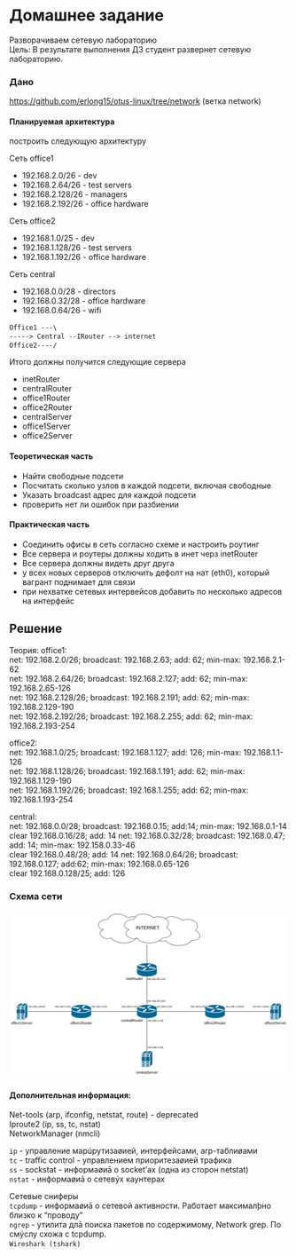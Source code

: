 # Домашнее задание
Разворачиваем сетевую лабораторию  
Цель: В результате выполнения ДЗ студент развернет сетевую лабораторию.  
### Дано
https://github.com/erlong15/otus-linux/tree/network
(ветка network)
#### Планируемая архитектура
построить следующую архитектуру

Сеть office1
- 192.168.2.0/26 - dev
- 192.168.2.64/26 - test servers
- 192.168.2.128/26 - managers
- 192.168.2.192/26 - office hardware

Сеть office2
- 192.168.1.0/25 - dev
- 192.168.1.128/26 - test servers
- 192.168.1.192/26 - office hardware


Сеть central
- 192.168.0.0/28 - directors
- 192.168.0.32/28 - office hardware
- 192.168.0.64/26 - wifi

```
Office1 ---\
-----> Central --IRouter --> internet
Office2----/
```
Итого должны получится следующие сервера
- inetRouter
- centralRouter
- office1Router
- office2Router
- centralServer
- office1Server
- office2Server

#### Теоретическая часть
- Найти свободные подсети
- Посчитать сколько узлов в каждой подсети, включая свободные
- Указать broadcast адрес для каждой подсети
- проверить нет ли ошибок при разбиении

#### Практическая часть
- Соединить офисы в сеть согласно схеме и настроить роутинг
- Все сервера и роутеры должны ходить в инет черз inetRouter
- Все сервера должны видеть друг друга
- у всех новых серверов отключить дефолт на нат (eth0), который вагрант поднимает для связи
- при нехватке сетевых интервейсов добавить по несколько адресов на интерфейс

## Решение
Теория:
office1:  
net: 192.168.2.0/26; broadcast: 192.168.2.63; add: 62; min-max: 192.168.2.1-62  
net: 192.168.2.64/26; broadcast: 192.168.2.127; add: 62; min-max: 192.168.2.65-126  
net: 192.168.2.128/26; broadcast: 192.168.2.191; add: 62; min-max: 192.168.2.129-190  
net: 192.168.2.192/26; broadcast: 192.168.2.255; add: 62; min-max: 192.168.2.193-254  
  
office2:  
net: 192.168.1.0/25; broadcast: 192.168.1.127; add: 126; min-max: 192.168.1.1-126  
net: 192.168.1.128/26; broadcast: 192.168.1.191; add: 62; min-max: 192.168.1.129-190  
net: 192.168.1.192/26; broadcast: 192.168.1.255; add: 62; min-max: 192.168.1.193-254  
  
central:  
net: 192.168.0.0/28; broadcast: 192.168.0.15; add:14; min-max: 192.168.0.1-14   
clear  192.168.0.16/28; add: 14
net: 192.168.0.32/28; broadcast: 192.168.0.47; add: 14; min-max: 192.158.0.33-46  
clear  192.168.0.48/28; add: 14
net: 192.168.0.64/26; broadcast: 192.168.0.127; add:62; min-max: 192.168.0.65-126  
clear 192.168.0.128/25; add: 126

### Схема сети  
![](https://github.com/dbudakov/19.network/blob/master/homework/network.jpg)  




#### Дополнительная информация:  
Net-tools (arp, ifconfig, netstat, route) - deprecated  
Iproute2 (ip, ss, tc, nstat)  
NetworkManager (nmcli)  
  
`ip` - управление марúрутизаøией, интерфейсами, arp-таблиøами  
`tc` - traffic control - управлением приоритезаøией трафика  
`ss` - sockstat - информаøиā о socket’ах (одна из сторон netstat)  
`nstat` - информаøиā о сетевýх каунтерах  

Сетевые сниферы   
`tcpdump` - информаøиā о сетевой активности. Работает максималþно близко к “проводу”  
`ngrep` - утилита длā поиска пакетов по содержимому, Network grep. По смýслу схожа с tcpdump.  
`Wireshark (tshark)`
